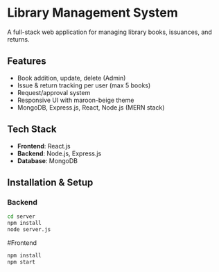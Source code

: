# Library Management System

A full-stack web application for managing library books, issuances, and returns.

## Features
- Book addition, update, delete (Admin)
- Issue & return tracking per user (max 5 books)
- Request/approval system
- Responsive UI with maroon-beige theme
- MongoDB, Express.js, React, Node.js (MERN stack)

## Tech Stack
- **Frontend**: React.js
- **Backend**: Node.js, Express.js
- **Database**: MongoDB

## Installation & Setup

### Backend
```bash
cd server
npm install
node server.js
```
#Frontend
```bash
npm install
npm start

```

